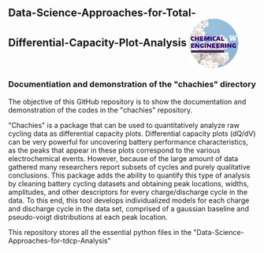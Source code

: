 ## Data-Science-Approaches-for-Total-Differential-Capacity-Plot-Analysis <img align="center" src="images/UW_ChemE.jpg" width="100"> 
### Documentiation and demonstration of the "chachies" directory
The objective of this GitHub repository is to show the documentation and demonstration of the codes in the "chachies" repository.

"Chachies" is a package that can be used to quantitatively analyze raw cycling data as differential capacity plots. Differential capacity plots (dQ/dV) can be very powerful for uncovering battery performance characteristics, as the peaks that appear in these plots correspond to the various electrochemical events. However, because of the large amount of data gathered many researchers report subsets of cycles and purely qualitative conclusions. This package adds the ability to quantify this type of analysis by cleaning battery cycling datasets and obtaining peak locations, widths, amplitudes, and other descriptors for every charge/discharge cycle in the data. To this end, this tool develops individualized models for each charge and discharge cycle in the data set, comprised of a gaussian baseline and pseudo-voigt distributions at each peak location.

This repository stores all the essential python files in the "Data-Science-Approaches-for-tdcp-Analysis"
